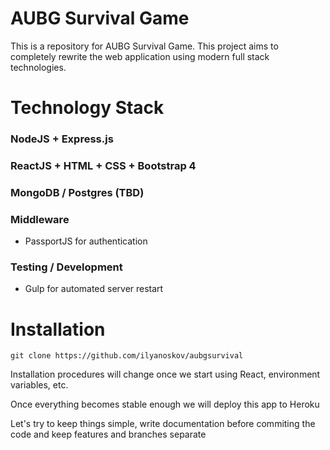 # AUBG Survival Game

This is a repository for AUBG Survival Game. This project aims to completely rewrite the web application using modern full stack technologies.

# Technology Stack

### NodeJS + Express.js
### ReactJS + HTML + CSS + Bootstrap 4
### MongoDB / Postgres (TBD)
### Middleware
- PassportJS for authentication
### Testing / Development
- Gulp for automated server restart

# Installation
```git clone https://github.com/ilyanoskov/aubgsurvival ```

Installation procedures will change once we start using React, environment variables, etc.

Once everything becomes stable enough we will deploy this app to Heroku

Let's try to keep things simple, write documentation before commiting the code and keep features and branches separate

